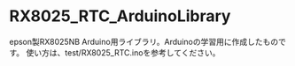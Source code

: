 # RX8025_RTC_ArduinoLibrary
epson製RX8025NB Arduino用ライブラリ。Arduinoの学習用に作成したものです。
使い方は、test/RX8025_RTC.inoを参考してください。
